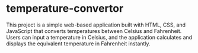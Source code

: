 # temperature-convertor
This project is a simple web-based application built with HTML, CSS, and JavaScript that converts temperatures between Celsius and Fahrenheit. Users can input a temperature in Celsius, and the application calculates and displays the equivalent temperature in Fahrenheit instantly.
